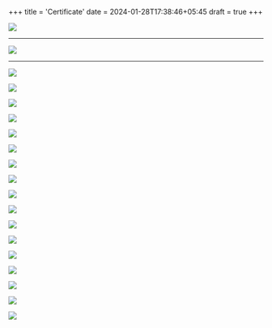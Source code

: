 +++
title = 'Certificate'
date = 2024-01-28T17:38:46+05:45
draft = true
+++

![](https://images2.imgbox.com/df/b6/D27gskZy_o.png)  

---

![](https://images2.imgbox.com/fa/af/5F6ySZyn_o.jpg)

---

![](https://images2.imgbox.com/85/af/bBVhv1yQ_o.png)

![](https://images2.imgbox.com/18/a2/WEpQm0i5_o.png)

![](https://images2.imgbox.com/40/79/b4Z1XLzP_o.png)

![](https://images2.imgbox.com/74/22/MGUsApG6_o.png)

![](https://images2.imgbox.com/d4/42/9mmljSep_o.png)

![](https://images2.imgbox.com/56/63/zxa8No7i_o.png)

![](https://images2.imgbox.com/b8/8c/C4o7TXIU_o.png)

![](https://images2.imgbox.com/14/5a/xy0jq7S5_o.png)

![](https://images2.imgbox.com/39/32/duXsFK5K_o.png)


![](https://images2.imgbox.com/7e/44/XMqxPRBD_o.jpeg)

![](https://images2.imgbox.com/64/9f/X80PLlPS_o.jpeg) 

![](https://images2.imgbox.com/0c/eb/OQfaZprV_o.png)

![](https://images2.imgbox.com/a7/f2/MHBa3dtF_o.png)

![](https://images2.imgbox.com/e7/0d/1QtoeU7N_o.png)

![](https://images2.imgbox.com/3c/17/QbEDMrpW_o.png)

![](https://images2.imgbox.com/53/94/VQTbhuGA_o.png)

![](https://images2.imgbox.com/ce/15/4aJwlZS2_o.png)